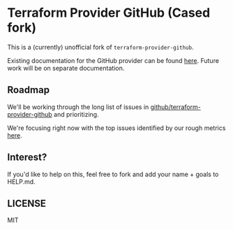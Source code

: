 Terraform Provider GitHub (Cased fork)
=======================================

This is a (currently) unofficial fork of `terraform-provider-github`.

Existing documentation for the GitHub provider can be found [here](https://registry.terraform.io/providers/integrations/github). 
Future work will be on separate documentation.

Roadmap
--------

We'll be working through the long list of issues in [github/terraform-provider-github](https://github.com/integrations/terraform-provider-github) and prioritizing.

We're focusing right now with the top issues identified by our rough metrics [here](https://github.com/cased/terraform-provider-github/blob/main/PRIORITY_ISSUES.md).


Interest?
----------

If you'd like to help on this, feel free to fork and add your name + goals to HELP.md.

LICENSE
--------

MIT

